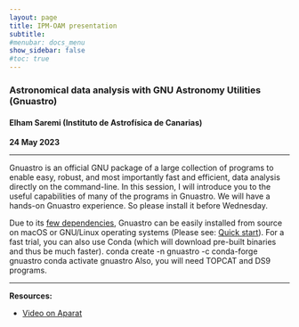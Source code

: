 ```yaml
---
layout: page
title: IPM-OAM presentation
subtitle: 
#menubar: docs_menu
show_sidebar: false
#toc: true
---
```


### Astronomical data analysis with GNU Astronomy Utilities (Gnuastro)
#### Elham Saremi (Instituto de Astrofísica de Canarias)
**24 May 2023**

---

Gnuastro is an official GNU package of a large collection of programs to enable easy, robust, and most importantly fast and efficient, data analysis directly on the command-line. In this session, I will introduce you to the useful capabilities of many of the programs in Gnuastro. We will have a hands-on Gnuastro experience. So please install it before Wednesday.

Due to its [few dependencies](https://www.gnu.org/software/gnuastro/manual/html_node/Mandatory-dependencies.html), Gnuastro can be easily installed from source on macOS or GNU/Linux operating systems (Please see: [Quick start](https://www.gnu.org/software/gnuastro/manual/html_node/Quick-start.html)). 
For a fast trial, you can also use Conda (which will download pre-built binaries and thus be much faster).
conda create -n gnuastro -c conda-forge gnuastro
conda activate gnuastro
Also, you will need TOPCAT and DS9 programs.

---

**Resources:**
- [Video on Aparat](https://www.aparat.com/v/RyHbW)

